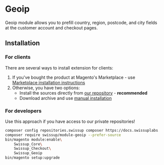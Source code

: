 # Geoip

Geoip module allows you to prefill country, region, postcode, and city fields
at the customer account and checkout pages.

## Installation

### For clients

There are several ways to install extension for clients:

 1. If you've bought the product at Magento's Marketplace - use
    [Marketplace installation instructions](https://docs.magento.com/marketplace/user_guide/buyers/install-extension.html)
 2. Otherwise, you have two options:
    - Install the sources directly from [our repository](https://docs.swissuplabs.com/m2/extensions/geoip/installation/composer/) - **recommended**
    - Download archive and use [manual installation](https://docs.swissuplabs.com/m2/extensions/geoip/installation/manual/)

### For developers

Use this approach if you have access to our private repositories!

```bash
composer config repositories.swissup composer https://docs.swissuplabs.com/packages/
composer require swissup/module-geoip --prefer-source
bin/magento module:enable\
    Swissup_Core\
    Swissup_Checkout\
    Swissup_Geoip
bin/magento setup:upgrade
```
